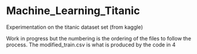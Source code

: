 # Machine_Learning_Titanic
Experimentation on the titanic dataset set (from kaggle)

Work in progress but the numbering is the ordering of the files to follow the process.
The modified_train.csv is what is produced by the code in 4
